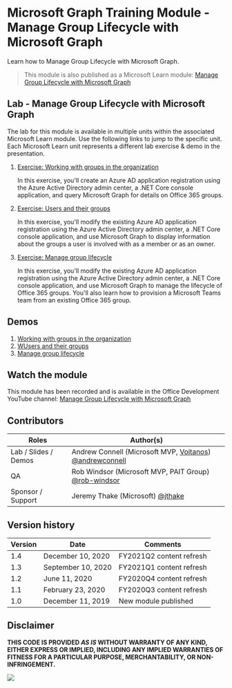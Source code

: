 # Microsoft Graph Training Module - Manage Group Lifecycle with Microsoft Graph

Learn how to Manage Group Lifecycle with Microsoft Graph.

> This module is also published as a Microsoft Learn module: [Manage Group Lifecycle with Microsoft Graph](https://docs.microsoft.com/learn/modules/msgraph-access-group-data)

## Lab - Manage Group Lifecycle with Microsoft Graph

The lab for this module is available in multiple units within the associated Microsoft Learn module. Use the following links to jump to the specific unit. Each Microsoft Learn unit represents a different lab exercise & demo in the presentation.

1. [Exercise: Working with groups in the organization](https://docs.microsoft.com/learn/modules/msgraph-access-group-data/3-exercise-working-groups)

   In this exercise, you'll create an Azure AD application registration using the Azure Active Directory admin center, a .NET Core console application, and query Microsoft Graph for details on Office 365 groups.

1. [Exercise: Users and their groups](https://docs.microsoft.com/en-us/learn/modules/msgraph-access-group-data/5-exercise-users-groups)

   In this exercise, you'll modify the existing Azure AD application registration using the Azure Active Directory admin center, a .NET Core console application, and use Microsoft Graph to display information about the groups a user is involved with as a member or as an owner.

1. [Exercise: Manage group lifecycle](https://docs.microsoft.com/en-us/learn/modules/msgraph-access-group-data/7-exercise-group-lifecycle)

   In this exercise, you'll modify the existing Azure AD application registration using the Azure Active Directory admin center, a .NET Core console application, and use Microsoft Graph to manage the lifecycle of Office 365 groups. You'll also learn how to provision a Microsoft Teams team from an existing Office 365 group.

## Demos

1. [Working with groups in the organization](./demos/01-working-groups)
1. [WUsers and their groups](./demos/02-users-groups)
1. [Manage group lifecycle](./demos/03-modify-groups)

## Watch the module

This module has been recorded and is available in the Office Development YouTube channel: [Manage Group Lifecycle with Microsoft Graph](https://www.youtube.com/watch?v=uxNSxspTVQU)

## Contributors

| Roles                | Author(s)                                                                                                      |
| -------------------- | -------------------------------------------------------------------------------------------------------------- |
| Lab / Slides / Demos | Andrew Connell (Microsoft MVP, [Voitanos](//github.com/voitanos)) [@andrewconnell](//github.com/andrewconnell) |
| QA                   | Rob Windsor (Microsoft MVP, PAIT Group) [@rob-windsor](//github.com/rob-windsor)                               |
| Sponsor / Support    | Jeremy Thake (Microsoft) [@jthake](//github.com/jthake)                                                        |

## Version history

| Version | Date               | Comments                 |
| ------- | ------------------ | ------------------------ |
| 1.4     | December 10, 2020  | FY2021Q2 content refresh |
| 1.3     | September 10, 2020 | FY2021Q1 content refresh |
| 1.2     | June 11, 2020      | FY2020Q4 content refresh |
| 1.1     | February 23, 2020  | FY2020Q3 content refresh |
| 1.0     | December 11, 2019  | New module published     |

## Disclaimer

**THIS CODE IS PROVIDED _AS IS_ WITHOUT WARRANTY OF ANY KIND, EITHER EXPRESS OR IMPLIED, INCLUDING ANY IMPLIED WARRANTIES OF FITNESS FOR A PARTICULAR PURPOSE, MERCHANTABILITY, OR NON-INFRINGEMENT.**

<img src="https://telemetry.sharepointpnp.com/msgraph-access-group-data" />
